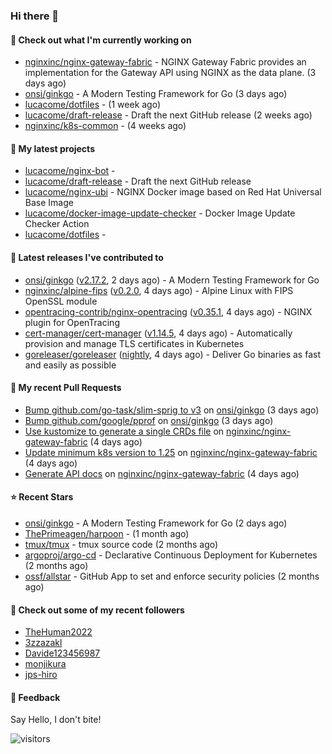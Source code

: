 ### Hi there 👋

#### 👷 Check out what I'm currently working on

- [nginxinc/nginx-gateway-fabric](https://github.com/nginxinc/nginx-gateway-fabric) - NGINX Gateway Fabric provides an implementation for the Gateway API using NGINX as the data plane. (3 days ago)
- [onsi/ginkgo](https://github.com/onsi/ginkgo) - A Modern Testing Framework for Go (3 days ago)
- [lucacome/dotfiles](https://github.com/lucacome/dotfiles) -  (1 week ago)
- [lucacome/draft-release](https://github.com/lucacome/draft-release) - Draft the next GitHub release (2 weeks ago)
- [nginxinc/k8s-common](https://github.com/nginxinc/k8s-common) -  (4 weeks ago)

#### 🌱 My latest projects

- [lucacome/nginx-bot](https://github.com/lucacome/nginx-bot) - 
- [lucacome/draft-release](https://github.com/lucacome/draft-release) - Draft the next GitHub release
- [lucacome/nginx-ubi](https://github.com/lucacome/nginx-ubi) - NGINX Docker image based on Red Hat Universal Base Image
- [lucacome/docker-image-update-checker](https://github.com/lucacome/docker-image-update-checker) - Docker Image Update Checker Action
- [lucacome/dotfiles](https://github.com/lucacome/dotfiles) - 

#### 🔭 Latest releases I've contributed to

- [onsi/ginkgo](https://github.com/onsi/ginkgo) ([v2.17.2](https://github.com/onsi/ginkgo/releases/tag/v2.17.2), 2 days ago) - A Modern Testing Framework for Go
- [nginxinc/alpine-fips](https://github.com/nginxinc/alpine-fips) ([v0.2.0](https://github.com/nginxinc/alpine-fips/releases/tag/v0.2.0), 4 days ago) - Alpine Linux with FIPS OpenSSL module
- [opentracing-contrib/nginx-opentracing](https://github.com/opentracing-contrib/nginx-opentracing) ([v0.35.1](https://github.com/opentracing-contrib/nginx-opentracing/releases/tag/v0.35.1), 4 days ago) - NGINX plugin for OpenTracing
- [cert-manager/cert-manager](https://github.com/cert-manager/cert-manager) ([v1.14.5](https://github.com/cert-manager/cert-manager/releases/tag/v1.14.5), 4 days ago) - Automatically provision and manage TLS certificates in Kubernetes
- [goreleaser/goreleaser](https://github.com/goreleaser/goreleaser) ([nightly](https://github.com/goreleaser/goreleaser/releases/tag/nightly), 4 days ago) - Deliver Go binaries as fast and easily as possible

#### 🔨 My recent Pull Requests

- [Bump github.com/go-task/slim-sprig to v3](https://github.com/onsi/ginkgo/pull/1398) on [onsi/ginkgo](https://github.com/onsi/ginkgo) (3 days ago)
- [Bump github.com/google/pprof](https://github.com/onsi/ginkgo/pull/1396) on [onsi/ginkgo](https://github.com/onsi/ginkgo) (3 days ago)
- [Use kustomize to generate a single CRDs file](https://github.com/nginxinc/nginx-gateway-fabric/pull/1886) on [nginxinc/nginx-gateway-fabric](https://github.com/nginxinc/nginx-gateway-fabric) (4 days ago)
- [Update minimum k8s version to 1.25](https://github.com/nginxinc/nginx-gateway-fabric/pull/1885) on [nginxinc/nginx-gateway-fabric](https://github.com/nginxinc/nginx-gateway-fabric) (4 days ago)
- [Generate API docs](https://github.com/nginxinc/nginx-gateway-fabric/pull/1884) on [nginxinc/nginx-gateway-fabric](https://github.com/nginxinc/nginx-gateway-fabric) (4 days ago)

#### ⭐ Recent Stars

- [onsi/ginkgo](https://github.com/onsi/ginkgo) - A Modern Testing Framework for Go (2 days ago)
- [ThePrimeagen/harpoon](https://github.com/ThePrimeagen/harpoon) -  (1 month ago)
- [tmux/tmux](https://github.com/tmux/tmux) - tmux source code (2 months ago)
- [argoproj/argo-cd](https://github.com/argoproj/argo-cd) - Declarative Continuous Deployment for Kubernetes (2 months ago)
- [ossf/allstar](https://github.com/ossf/allstar) - GitHub App to set and enforce security policies (2 months ago)

#### 👯 Check out some of my recent followers

- [TheHuman2022](https://github.com/TheHuman2022)
- [3zzazakl](https://github.com/3zzazakl)
- [Davide123456987](https://github.com/Davide123456987)
- [monjikura](https://github.com/monjikura)
- [jps-hiro](https://github.com/jps-hiro)

#### 💬 Feedback

Say Hello, I don't bite!

![visitors](https://visitor-badge.laobi.icu/badge?page_id=lucacome.visitor-badge)
#
